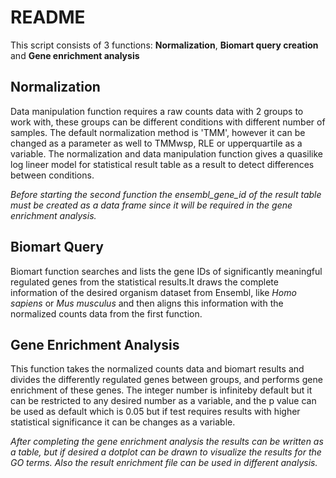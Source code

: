 # README

This script consists of 3 functions: **Normalization**, **Biomart query creation** and **Gene enrichment analysis**

## Normalization
Data manipulation function requires a raw counts data with 2 groups to work with, these groups can be different conditions with different number of samples. The default normalization method is 'TMM', however it can be changed as a parameter as well to TMMwsp, RLE or upperquartile as a variable. The normalization and data manipulation function gives a quasilike log lineer model for statistical result table as a result to detect differences between conditions.

*Before starting the second function the ensembl_gene_id of the result table must be created as a data frame since it will be required in the gene enrichment analysis.*

## Biomart Query
Biomart function searches and lists the gene IDs of significantly meaningful regulated genes from the statistical results.It draws the complete information of the desired organism dataset from Ensembl, like *Homo sapiens* or *Mus musculus* and then aligns this information with the normalized counts data from the first function.

## Gene Enrichment Analysis
This function takes the normalized counts data and biomart results and divides the differently regulated genes between groups, and performs gene enrichment of these genes. The integer number is infiniteby default but it can be restricted to any desired number as a variable, and the p value can be used as default which is 0.05 but if test requires results with higher statistical significance it can be changes as a variable.

*After completing the gene enrichment analysis the results can be written as a table, but if desired a dotplot can be drawn to visualize the results for the GO terms. Also the result enrichment file can be used in different analysis.*

